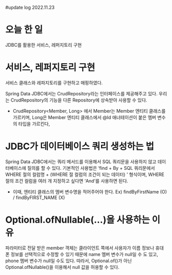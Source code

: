 #update log 2022.11.23

# 오늘 한 일
JDBC를 활용한 서비스, 레퍼지토리 구현


# 서비스, 레퍼지토리 구현
서비스 클래스와 레파지토리를 구현하고 매핑하였다.

Spring Data JDBC에서는 CrudRepository라는 인터페이스를 제공해주고 있다.
우리는 CrudRepository의 기능을 다른 Repository에 상속받아 사용할 수 있다.
- CrudRepository<Member, Long> 에서 Member는 Member 엔티티 클래스를 가르키며, Long은 Member 엔티티 클래스에서 @Id 애너테이션이 붙은 멤버 변수의 타입을 가르킨다,

# JDBC가 데이터베이스 쿼리 생성하는 법
Spring Data JDBC에서는 쿼리 메서드를 이용해서 SQL 쿼리문을 사용하지 않고 데이터베이스에 질의를 할 수 있다.
기본적인 사용법은 ‘find + By + SQL 쿼리문에서 WHERE 절의 컬럼명 + (WHERE 절 컬럼의 조건이 되는 데이터) ’ 형식이며, WHERE 절의 조건 컬럼을 여러 개 지정하고 싶다면 ‘And’를 사용하면 된다.
- 이때, 엔티티 클래스의 멤버 변수명을 적어주어야 한다. Ex) findByFirstName (O) / findByFIRST_NAME (X)

# Optional.ofNullable(…)을 사용하는 이유
파라미터로 전달 받은 member 객체는 클라이언트 쪽에서 사용자가 이름 정보나 휴대폰 정보를 선택적으로 수정할 수 있기 때문에 name 멤버 변수가 null일 수 도 있고, phone 멤버 변수가 null일 수도 있다.
따라서, Optional.of()가 아닌 Optional.ofNullable()을 이용해서 null 값을 허용할 수 있다.


